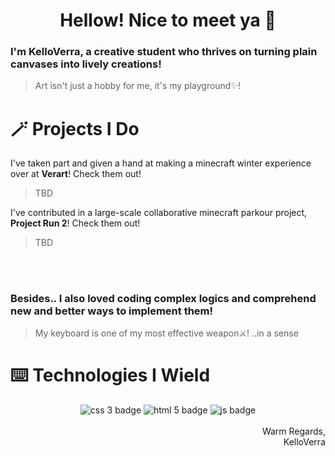 <div align="center">
<h1> Hellow! Nice to meet ya 👋 </h1>
</div>


### I'm KelloVerra, a creative student who thrives on turning plain canvases into lively creations!
> Art isn't just a hobby for me, it's my playground✨!




# 🪄 Projects I Do

I've taken part and given a hand at making a minecraft winter experience over at **Verart**! Check them out!

> TBD

I've contributed in a large-scale collaborative minecraft parkour project, **Project Run 2**! Check them out!

> TBD

<br/>
<br/>

### Besides.. I also loved coding complex logics and comprehend new and better ways to implement them!
> My keyboard is one of my most effective weapon⚔️! ..in a sense





# ⌨️ Technologies I Wield
<div align="center">
    <image alt="css 3 badge" href="https://developer.mozilla.org/en-US/docs/Web/CSS" src="https://raw.githubusercontent.com/KelloVerra/KelloVerra/refs/heads/testin/assets/widgets/techbadge_css.svg" />
    <image alt="html 5 badge" href="https://developer.mozilla.org/en-US/docs/Web/HTML" src="https://raw.githubusercontent.com/KelloVerra/KelloVerra/refs/heads/testin/assets/widgets/techbadge_html.svg" />
    <image alt="js badge" href="https://developer.mozilla.org/en-US/docs/Web/JavaScript" src="https://raw.githubusercontent.com/KelloVerra/KelloVerra/refs/heads/testin/assets/widgets/techbadge_js.svg" />
</div>


<br />
<div align="right">
Warm Regards,
<br />
KelloVerra
</div>
